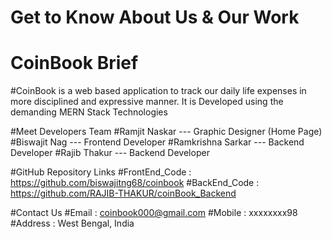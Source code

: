 ﻿# Get to Know About Us & Our Work
 
# CoinBook Brief
#CoinBook is a web based application to track our daily life expenses in more disciplined and expressive manner. It is Developed using the demanding MERN Stack Technologies

#Meet Developers Team
#Ramjit Naskar --- Graphic Designer (Home Page)
#Biswajit Nag --- Frontend Developer
#Ramkrishna Sarkar --- Backend Developer
#Rajib Thakur --- Backend Developer

#GitHub Repository Links
#FrontEnd_Code : https://github.com/biswajitng68/coinbook
#BackEnd_Code : https://github.com/RAJIB-THAKUR/coinBook_Backend

#Contact Us
#Email : coinbook000@gmail.com
#Mobile : xxxxxxxx98
#Address : West Bengal, India
